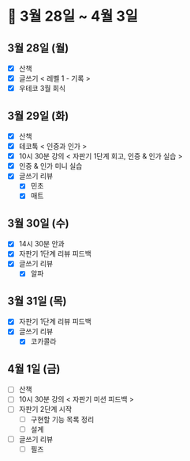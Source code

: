 # 🐯 3월 28일 ~ 4월 3일

## 3월 28일 (월)

- [x] 산책
- [x] 글쓰기 < 레벨 1 - 기록 >
- [x] 우테코 3월 회식

## 3월 29일 (화)

- [x] 산책
- [x] 테코톡 < 인증과 인가 >
- [x] 10시 30분 강의 < 자판기 1단계 회고, 인증 & 인가 실습 >
- [x] 인증 & 인가 미니 실습
- [x] 글쓰기 리뷰
  - [x] 민초
  - [x] 매트

## 3월 30일 (수)

- [x] 14시 30분 안과
- [x] 자판기 1단계 리뷰 피드백
- [x] 글쓰기 리뷰
  - [x] 알파

## 3월 31일 (목)

- [x] 자판기 1단계 리뷰 피드백
- [x] 글쓰기 리뷰
  - [x] 코카콜라

## 4월 1일 (금)

- [ ] 산책
- [ ] 10시 30분 강의 < 자판기 미션 피드백 >
- [ ] 자판기 2단계 시작
  - [ ] 구현할 기능 목록 정리
  - [ ] 설계
- [ ] 글쓰기 리뷰
  - [ ] 필즈

